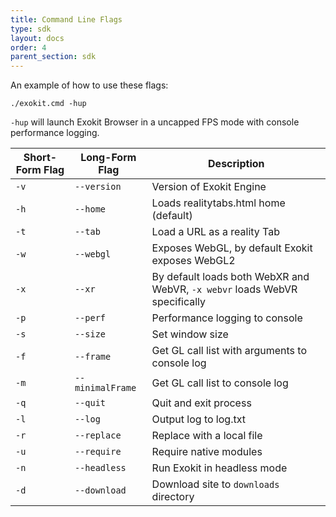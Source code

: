 ```yaml
---
title: Command Line Flags
type: sdk
layout: docs
order: 4
parent_section: sdk
---
```



An example of how to use these flags:

`./exokit.cmd -hup`

`-hup` will launch Exokit Browser in a uncapped FPS mode with console performance logging.

|Short-Form Flag|Long-Form Flag|Description|
|-|-|-|
|`-v`|`--version`|Version of Exokit Engine|
|`-h`|`--home`|Loads realitytabs.html home (default)|
|`-t`|`--tab`|Load a URL as a reality Tab|
|`-w`|`--webgl`|Exposes WebGL, by default Exokit exposes WebGL2|
|`-x`|`--xr`|By default loads both WebXR and WebVR, `-x webvr` loads WebVR specifically|
|`-p`|`--perf`|Performance logging to console|
|`-s`|`--size`|Set window size|
|`-f`|`--frame`|Get GL call list with arguments to console log|
|`-m`|`--minimalFrame`|Get GL call list to console log|
|`-q`|`--quit`|Quit and exit process|
|`-l`|`--log`|Output log to log.txt|
|`-r`|`--replace`|Replace with a local file|
|`-u`|`--require`|Require native modules|
|`-n`|`--headless`|Run Exokit in headless mode|
|`-d`|`--download`|Download site to `downloads` directory|
